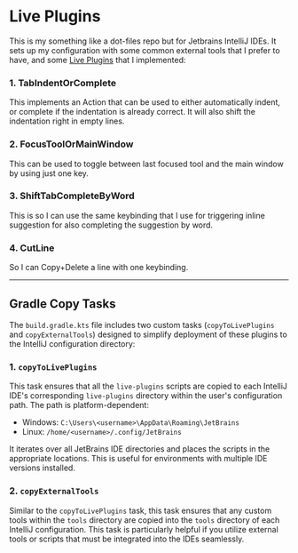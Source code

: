 ﻿# Live Plugins

This is my something like a dot-files repo but for Jetbrains IntelliJ IDEs. It sets up my configuration with some common external tools that I prefer to have, and some [Live Plugins](https://github.com/dkandalov/live-plugin) that I implemented:

### 1. **TabIndentOrComplete**
This implements an Action that can be used to either automatically indent, or complete if the indentation is already correct. It will also shift the indentation right in empty lines.

### 2. **FocusToolOrMainWindow**
This can be used to toggle between last focused tool and the main window by using just one key.

### 3. **ShiftTabCompleteByWord**
This is so I can use the same keybinding that I use for triggering inline suggestion for also completing the suggestion by word. 

### 4. **CutLine**
So I can Copy+Delete a line with one keybinding.

---

## Gradle Copy Tasks

The `build.gradle.kts` file includes two custom tasks (`copyToLivePlugins` and `copyExternalTools`) designed to simplify deployment of these plugins to the IntelliJ configuration directory:

### 1. **`copyToLivePlugins`**
This task ensures that all the `live-plugins` scripts are copied to each IntelliJ IDE's corresponding `live-plugins` directory within the user's configuration path. The path is platform-dependent:
- Windows: `C:\Users\<username>\AppData\Roaming\JetBrains`
- Linux: `/home/<username>/.config/JetBrains`

It iterates over all JetBrains IDE directories and places the scripts in the appropriate locations. This is useful for environments with multiple IDE versions installed.

### 2. **`copyExternalTools`**
Similar to the `copyToLivePlugins` task, this task ensures that any custom tools within the `tools` directory are copied into the `tools` directory of each IntelliJ configuration. This task is particularly helpful if you utilize external tools or scripts that must be integrated into the IDEs seamlessly.